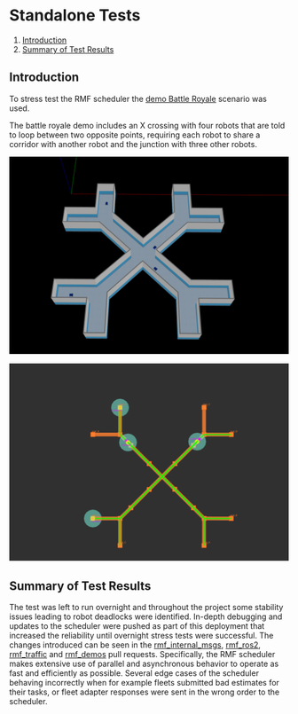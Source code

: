 # Standalone Tests
1. [Introduction](#introduction)
3. [Summary of Test Results](#summary)

## Introduction <a name="introduction"></a>
To stress test the RMF scheduler the [demo Battle Royale](https://github.com/open-rmf/rmf_demos/#battle-royale-scenario) scenario was used.

The battle royale demo includes an X crossing with four robots that are told to loop between two opposite points, requiring each robot to share a corridor with another robot and the junction with three other robots.

![battle_royale_gazebo](../images/battle_royale_gazebo.png)

![battle_royale_rviz](../images/battle_royale_rviz.png)

## Summary of Test Results <a name="summary"></a>

The test was left to run overnight and throughout the project some stability issues leading to robot deadlocks were identified. In-depth debugging and updates to the scheduler were pushed as part of this deployment that increased the reliability until overnight stress tests were successful. The changes introduced can be seen in the [rmf_internal_msgs](https://github.com/open-rmf/rmf_internal_msgs/pull/45), [rmf_ros2](https://github.com/open-rmf/rmf_ros2/pull/228), [rmf_traffic](https://github.com/open-rmf/rmf_traffic/pull/86) and [rmf_demos](https://github.com/open-rmf/rmf_demos/pull/157) pull requests.
Specifically, the RMF scheduler makes extensive use of parallel and asynchronous behavior to operate as fast and efficiently as possible. Several edge cases of the scheduler behaving incorrectly when for example fleets submitted bad estimates for their tasks, or fleet adapter responses were sent in the wrong order to the scheduler.
